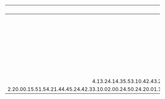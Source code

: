 | Perfect |
| ---: |
| 10 |
| 44 |
| 21.44 |
| 10.13.44 |
| 31.55.03.33.44 |
| 3.54.02.10.41.21.44 |
| 1.43.04.55.24.04.53.44 |
| 25.30.40.13.04.34.14.00.15.31.33.44 |
| 4.13.24.14.35.53.10.42.43.25.20.14.03.33.44.14.43.03.35.44.50.30.13.44 |
| 2.20.00.15.51.54.21.44.45.24.42.33.10.02.00.24.50.24.20.01.12.11.04.05.41.14.55.44.51.35.55.30.41.21.44 |
